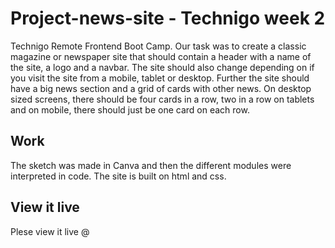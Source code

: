 # Project-news-site - Technigo week 2

Technigo Remote Frontend Boot Camp. Our task was to create a classic magazine or newspaper site that should contain a header with a name of the site, a logo and a navbar. The site should also change depending on if you visit the site from a mobile, tablet or desktop. Further the site should have a big news section and a grid of cards with other news. On desktop sized screens, there should be four cards in a row, two in a row on tablets and on mobile, there should just be one card on each row.
## Work 
The sketch was made in Canva and then  the different modules were interpreted in code. 
The site is built on html and css.

## View it live
Plese view it live @ 
